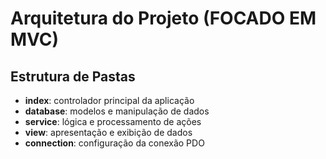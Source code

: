 # Arquitetura do Projeto (FOCADO EM MVC)

## Estrutura de Pastas
- **index**: controlador principal da aplicação
- **database**: modelos e manipulação de dados
- **service**: lógica e processamento de ações
- **view**: apresentação e exibição de dados
- **connection**: configuração da conexão PDO

